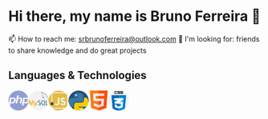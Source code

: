 # Hi there, my name is Bruno Ferreira 👋

<!--
**brunoferreiracoder/brunoferreiracoder** is a ✨ _special_ ✨ repository because its `README.md` (this file) appears on your GitHub profile.

Here are some ideas to get you started:

- 🔭 I’m currently working on ...
- 🌱 I’m currently learning ...
- 👯 I’m looking to collaborate on ...
- 🤔 I’m looking for help with ...
- 💬 Ask me about ...
- 😄 Pronouns: ...
- ⚡ Fun fact: ...
-->

📫 How to reach me: srbrunoferreira@outlook.com
🤔 I'm looking for: friends to share knowledge and do great projects

## Languages & Technologies
<!--
- ![PHP](php.png)
- ![MySQL](mysql.png)
- ![JavaScript](javascript.png)
- ![Python](python.png)
- ![HTML](html.png)
- ![CSS](css.png)
-->
<img align="left" width="40" src="php.png">
<img align="left" width="40" src="mysql.png">
<img align="left" width="40" src="javascript.png">
<img align="left" width="40" src="python.png">
<img align="left" width="40" src="html.png">
<img align="left" width="40" src="css.png">
